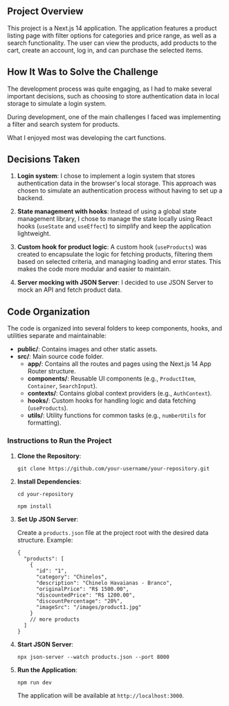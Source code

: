 ## Project Overview

This project is a Next.js 14 application. The application features a product listing page with filter options for categories and price range, as well as a search functionality. The user can view the products, add products to the cart, create an account, log in, and can purchase the selected items.

## How It Was to Solve the Challenge

The development process was quite engaging, as I had to make several important decisions, such as choosing to store authentication data in local storage to simulate a login system.

During development, one of the main challenges I faced was implementing a filter and search system for products.

What I enjoyed most was developing the cart functions.

## Decisions Taken

1. **Login system**: I chose to implement a login system that stores authentication data in the browser's local storage. This approach was chosen to simulate an authentication process without having to set up a backend.

2. **State management with hooks**: Instead of using a global state management library, I chose to manage the state locally using React hooks (`useState` and `useEffect`) to simplify and keep the application lightweight.

3. **Custom hook for product logic**: A custom hook (`useProducts`) was created to encapsulate the logic for fetching products, filtering them based on selected criteria, and managing loading and error states. This makes the code more modular and easier to maintain.

4. **Server mocking with JSON Server**: I decided to use JSON Server to mock an API and fetch product data.

## Code Organization

The code is organized into several folders to keep components, hooks, and utilities separate and maintainable:

- **public/**: Contains images and other static assets.
- **src/**: Main source code folder.
  - **app/**: Contains all the routes and pages using the Next.js 14 App Router structure.
  - **components/**: Reusable UI components (e.g., `ProductItem`, `Container`, `SearchInput`).
  - **contexts/**: Contains global context providers (e.g., `AuthContext`).
  - **hooks/**: Custom hooks for handling logic and data fetching (`useProducts`).
  - **utils/**: Utility functions for common tasks (e.g., `numberUtils` for formatting).

### Instructions to Run the Project

1. **Clone the Repository**:

   `git clone https://github.com/your-username/your-repository.git`

2. **Install Dependencies**:

   `cd your-repository`
   
   `npm install`

3. **Set Up JSON Server**:

   Create a `products.json` file at the project root with the desired data structure. Example:

   ```
   {
     "products": [
       {
         "id": "1",
         "category": "Chinelos",
         "description": "Chinelo Havaianas - Branco",
         "originalPrice": "R$ 1500.00",
         "discountedPrice": "R$ 1200.00",
         "discountPercentage": "20%",
         "imageSrc": "/images/product1.jpg"
       }
       // more products
     ]
   }
   ```

4. **Start JSON Server**:

   `npx json-server --watch products.json --port 8000`

5. **Run the Application**:

   `npm run dev`

   The application will be available at `http://localhost:3000`.

